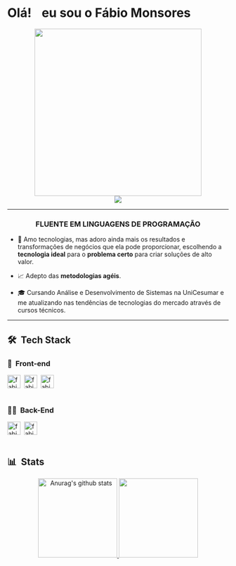 
<h1 align="left">Olá! <img src="https://raw.githubusercontent.com/kaueMarques/kaueMarques/master/hi.gif" width="10px"> eu sou o Fábio Monsores </h1>

<div align="center">
   <img height="380em" src="https://user-images.githubusercontent.com/70382532/138322189-2db8df52-9dcb-40a0-88a8-c365466bd33d.gif"/>
</div>
<div align="center">
   <a href="https://www.linkedin.com/in/f%C3%A1bio-monsores-b7666a1a7/" target="_blank"><img src="https://img.shields.io/badge/-LinkedIn-%230077B5?style=for-the-badge&logo=linkedin&logoColor=white" target="_blank"></a>
  </div>

***
<div align="center">
   <h3> FLUENTE EM LINGUAGENS DE PROGRAMAÇÃO </h3>
</div>

- 🎯 Amo tecnologias, mas adoro ainda mais os resultados e transformações de negócios que ela pode proporcionar, escolhendo a **tecnologia ideal** para o **problema certo** para criar soluções de alto valor.

- 📈 Adepto das **metodologias agéis**.

- 🎓 Cursando Análise e Desenvolvimento de Sistemas na UniCesumar e me atualizando nas tendências de tecnologias do mercado através de cursos técnicos.


***
## 🛠 &nbsp;Tech Stack


### 🎨 &nbsp;Front-end
<div class="inline">
<img align="center" widht="40" height="30" src="https://cdn.jsdelivr.net/gh/devicons/devicon/icons/html5/html5-original-wordmark.svg" alt="fabio-html5" />&nbsp;
<img align="center" widht="40" height="30" src="https://cdn.jsdelivr.net/gh/devicons/devicon/icons/css3/css3-original-wordmark.svg" alt="fabio-css3" />&nbsp;
<img align="center" widht="40" height="30" src="https://cdn.jsdelivr.net/gh/devicons/devicon/icons/javascript/javascript-original.svg" alt="fabio-javascript"/>&nbsp;
</div> <br/>



### 👩‍💻 &nbsp;Back-End

<div class="inline">
<img align="center" widht="40" height="30" src="https://cdn.jsdelivr.net/gh/devicons/devicon/icons/java/java-original.svg" alt="fabio-java" />&nbsp;
<img align="center" widht="40" height="30" src="https://cdn.jsdelivr.net/gh/devicons/devicon/icons/php/php-original.svg" alt="fabio-php" />&nbsp;
</div><br/>


<!--### ⚡ &nbsp;Database 
![MongoDB](https://img.shields.io/badge/-MongoDB-05122A?style=flat&logo=mongodb)&nbsp;
![SqlServer](https://img.shields.io/badge/-Microsoft%20SQL%20Server-05122A?style=flat&logo=microsoft%20sql%20server&logoColor=1572B6)&nbsp;
![MySQL](https://img.shields.io/badge/-MySQL-05122A?style=flat&logo=mysql)&nbsp;-->

## 📊 &nbsp;Stats<br/>



<div align="center">
<a href="https://github.com/FabioMonsores/github-readme-stats">
  <img height="180em" src="https://github-readme-stats.vercel.app/api?username=FabioMonsores&show_icons=true&include_all_commits=true&theme=material-palenight" alt="Anurag's github stats" />
  <img height="180em" src="https://github-readme-stats.vercel.app/api/top-langs/?username=FabioMonsores&layout=compact&theme=material-palenight" />
</a>


</div>
